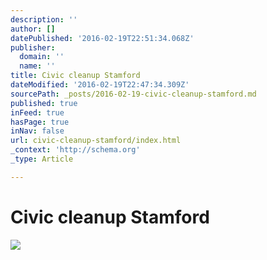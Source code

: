 ```yaml
---
description: ''
author: []
datePublished: '2016-02-19T22:51:34.068Z'
publisher:
  domain: ''
  name: ''
title: Civic cleanup Stamford
dateModified: '2016-02-19T22:47:34.309Z'
sourcePath: _posts/2016-02-19-civic-cleanup-stamford.md
published: true
inFeed: true
hasPage: true
inNav: false
url: civic-cleanup-stamford/index.html
_context: 'http://schema.org'
_type: Article

---
```

# Civic cleanup Stamford
![](https://the-grid-user-content.s3-us-west-2.amazonaws.com/1c24e7a8-a80f-4b48-8244-4d245293538e.png)